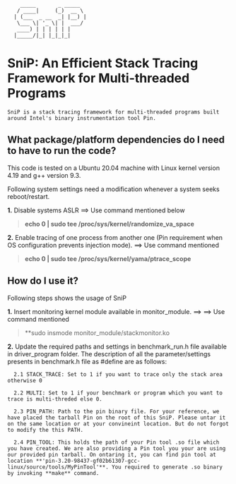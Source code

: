         _____       _ _____  
       / ____|     (_)  __ \
      | (___  _ __  _| |__) |
       \___ \| '_ \| |  ___/
       ____) | | | | | |     
      |_____/|_| |_|_|_|     
SniP: An Efficient Stack Tracing Framework for Multi-threaded Programs
=======================================================================
    SniP is a stack tracing framework for multi-threaded programs built around Intel's binary instrumentation tool Pin.

## What package/platform dependencies do I need to have to run the code?

  This code is tested on a Ubuntu 20.04 machine with Linux kernel version 4.19 and g++ version 9.3.

  Following system settings need a modification whenever a system seeks reboot/restart.

  **1.** Disable systems ASLR ==> Use command mentioned below
  > **echo 0 | sudo tee /proc/sys/kernel/randomize_va_space**

  **2.** Enable tracing of one process from another one (Pin requirement when OS configuration prevents injection mode). ==> Use command mentioned
  > **echo 0 | sudo tee /proc/sys/kernel/yama/ptrace_scope**

## How do I use it?

  Following steps shows the usage of SniP

  **1.** Insert monitoring kernel module available in monitor_module. ==> ==> Use command mentioned
  > **sudo insmode monitor_module/stackmonitor.ko

  **2.** Update the required paths and settings in benchmark_run.h file available in driver_program folder. The description of all the parameter/settings presents in benchmark.h file as #define are as follows:

      2.1 STACK_TRACE: Set to 1 if you want to trace only the stack area otherwise 0

      2.2 MULTI: Set to 1 if your benchmark or program which you want to trace is multi-threded else 0.

      2.3 PIN_PATH: Path to the pin binary file. For your reference, we have placed the tarball Pin on the root of this SniP. Please untar it on the same location or at your convineint location. But do not forgot to modify the this PATH.

      2.4 PIN_TOOL: This holds the path of your Pin tool .so file which you have created. We are also providing a Pin tool you your are using our provided pin tarball. On ontaring it, you can find pin tool at location **'pin-3.20-98437-gf02b61307-gcc-linux/source/tools/MyPinTool'**. You required to generate .so binary by invoking **make** command.
